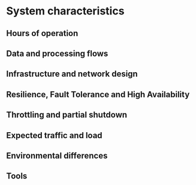 # System characteristics
## Hours of operation
## Data and processing flows
## Infrastructure and network design
## Resilience, Fault Tolerance and High Availability
## Throttling and partial shutdown
## Expected traffic and load
## Environmental differences
## Tools
